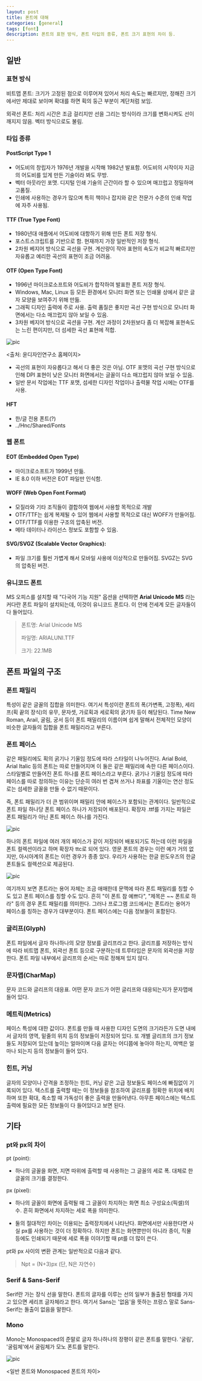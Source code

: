```yaml
---
layout: post
title: 폰트에 대해
categories: [general]
tags: [font]
description: 폰트의 표현 방식, 폰트 타입의 종류, 폰트 크기 표현의 차이 등.
---
```


## 일반
### 표현 방식

비트맵 폰트: 크기가 고정된 점으로 이루어져 있어서 처리 속도는 빠르지만, 정해진 크기에서만 제대로 보이며 확대를 하면 획의 둥근 부분이 계단처럼 보임.

외곽선 폰트: 처리 시간은 조금 걸리지만 선을 그리는 방식이라 크기를 변화시켜도 선이 깨지지 않음. 벡터 방식으로도 불림.

### 타입 종류
#### PostScript Type 1
- 어도비의 창립자가 1976년 개발을 시작해 1982년 발표함. 어도비의 시작이자 지금의 어도비를 있게 만든 기술이라 봐도 무방.
- 벡터 아웃라인 포맷. 디지털 인쇄 기술의 근간이라 할 수 있으며 매끄럽고 정밀하며 고품질.
- 인쇄에 사용하는 경우가 많으며 특히 책이나 잡지와 같은 전문가 수준의 인쇄 작업에 자주 사용됨.

#### TTF (True Type Font)
- 1980년대 애플에서 어도비에 대항하기 위해 만든 폰트 저장 형식.
- 포스트스크립트를 기반으로 함. 현재까지 가장 일반적인 저장 형식.
- 2차원 베지어 방식으로 곡선을 구현. 계산량이 작아 표현의 속도가 비교적 빠르지만 자유롭고 예리한 곡선의 표현이 조금 어려움.

#### OTF (Open Type Font)
- 1996년 마이크로소프트와 어도비가 합작하여 발표한 폰트 저장 형식.
- Windows, Mac, Linux 등 모든 환경에서 모니터 화면 또는 인쇄물 상에서 같은 글자 모양을 보여주기 위해 만듦.
- 그래픽 디자인 출력에 주로 사용. 출력 품질은 좋지만 곡선 구현 방식으로 모니터 화면에서는 다소 매끄럽지 않아 보일 수 있음.
- 3차원 베지어 방식으로 곡션을 구현. 계산 과정이 2차원보다 좀 더 복잡해 표현속도는 느린 편이지만, 더 섬세한 곡선 표현에 적합.

![pic](../../../../images/150519/otf_ttf.png "OTF & TTF")

<출처: 윤디자인연구소 홈페이지>

* 곡선의 표현이 자유롭다고 해서 다 좋은 것은 아님. OTF 포맷의 곡선 구현 방식으로 인해 DPI 표현이 낮은 모니터 화면에서는 글꼴이 다소 매끄럽지 않아 보일 수 있음.
* 일반 문서 작업에는 TTF 포맷, 섬세한 디자인 작업이나 출력물 작업 시에는 OTF를 사용.

#### HFT
- 한/글 전용 폰트(?)
- ../Hnc/Shared/Fonts

### 웹 폰트
#### EOT (Embedded Open Type)
- 마이크로소프트가 1999년 만듦.
- IE 8.0 이하 버전은 EOT 파일만 인식함.

#### WOFF (Web Open Font Format)
- 모질라와 기타 조직들이 결합하여 웹에서 사용할 목적으로 개발
- OTF/TTF는 쉽게 복제될 수 있어 웹에서 사용할 목적으로 대신 WOFF가 만들어짐.
- OTF/TTF를 이용한 구조의 압축된 버전.
- 메타 데이터나 라이선스 정보도 포함할 수 있음.

#### SVG/SVGZ (Scalable Vector Graphics):
- 파일 크기를 훨씬 가볍게 해서 모바일 사용에 이상적으로 만들어짐. SVGZ는 SVG의 압축된 버전.

### 유니코드 폰트
MS 오피스를 설치할 때 "다국어 기능 지원" 옵션을 선택하면 __Arial Unicode MS__ 라는 커다란 폰트 파일이 설치되는데, 이것이 유니코드 폰트다. 이 안에 전세계 모든 글자들이 다 들어있다.

> 폰트명: Arial Unicode MS
>
> 파일명: ARIALUNI.TTF
>
> 크기: 22.1MB

## 폰트 파일의 구조
### 폰트 패밀리
특성이 같은 글꼴의 집합을 의미한다. 여기서 특성이란 폰트의 폭(가변폭, 고정폭), 세리프(획 끝의 장식)의 유무, 문자셋, 가로획과 세로획의 굵기차 등이 해당된다. Time New Roman, Arail, 굴림, 궁서 등이 폰트 패밀리의 이름이며 쉽게 말해서 전체적인 모양이 비슷한 글자들의 집합을 폰트 패밀리라고 부른다.

### 폰트 페이스
같은 패밀리에도 획의 굵기나 기울임 정도에 따라 스타일이 나누어진다. Arial Bold, Arial Italic 등의 폰트는 따로 만들어지며 이 둘은 같은 패밀리에 속한 다른 페이스이다. 스타일별로 만들어진 폰트 하나를 폰트 페이스라고 부른다. 굵기나 기울임 정도에 따라 페이스를 따로 정의하는 이유는 단순히 여러 번 겹쳐 쓰거나 좌표를 기울이는 연산 정도로는 섬세한 글꼴을 만들 수 없기 때문이다.

즉, 폰트 패밀리가 더 큰 범위이며 패밀리 안에 페이스가 포함되는 관계이다. 일반적으로 폰트 파일 하나당 폰트 페이스 하나가 저장되어 배포된다. 확장자 .ttf를 가지는 파일은 폰트 패밀리가 아닌 폰트 페이스 하나를 가진다.

![pic](../../../../images/150519/image007.jpg "Font Family")

하나의 폰트 파일에 여러 개의 페이스가 같이 저장되어 배포되기도 하는데 이런 파일을 폰트 컬렉션이라고 하며 확장자 ttc로 되어 있다. 영문 폰트의 경우는 이런 예가 거의 없지만, 아시아계의 폰트는 이런 경우가 종종 있다. 우리가 사용하는 한글 윈도우즈의 한글 폰트들도 컬렉션으로 제공된다.

![pic](../../../../images/150519/image009.jpg "Font Collection")

여기까지 보면 폰트라는 용어 자체는 조금 애매한데 문맥에 따라 폰트 패밀리를 칭할 수도 있고 폰트 페이스를 칭할 수도 있다. 흔히 "이 폰트 참 예쁘다", "제목은 ~~ 폰트로 하라" 등의 경우 폰트 패밀리를 의미한다. 그러나 프로그램 코드에서는 폰트라는 용어가 페이스를 칭하는 경우가 대부분이다. 폰트 페이스에는 다음 정보들이 포함된다.

### 글리프(Glyph)
폰트 파일에서 글자 하나하나의 모양 정보를 글리프라고 한다. 글리프를 저장하는 방식에 따라 비트맵 폰트, 외곽선 폰트 등으로 구분하는데 트루타입은 문자의 외곽선을 저장한다. 폰트 파일 내부에서 글리프의 순서는 따로 정해져 있지 않다.

### 문자맵(CharMap)
문자 코드와 글리프의 대응표. 어떤 문자 코드가 어떤 글리프와 대응되는지가 문자맵에 들어 있다.

### 메트릭(Metrics)
페이스 특성에 대한 값이다. 폰트를 만들 때 사용한 디자인 도면의 크기라든가 도면 내에서 글자의 영역, 밑줄의 위치 등의 정보들이 저장되어 있다. 또 개별 글리프의 크기 정보들도 저장되어 있는데 높이는 얼마이며 다음 글자는 어디쯤에 놓아야 하는지, 여백은 얼마나 되는지 등의 정보들이 들어 있다.

### 힌트, 커닝
글자의 모양이나 간격을 조정하는 힌트, 커닝 같은 고급 정보들도 페이스에 빠짐없이 기록되어 있다. 텍스트를 출력할 때는 이 정보들을 참조하여 글리프를 정확한 위치에 배치하며 또한 확대, 축소할 때 가독성이 좋은 출력을 만들어낸다. 아무튼 페이스에는 텍스트 출력에 필요한 모든 정보들이 다 들어있다고 보면 된다.

## 기타
### pt와 px의 차이

pt (point):

- 하나의 글꼴을 화면, 지면 따위에 출력할 때 사용하는 그 글꼴의 세로 폭. 대체로 한 글꼴의 크기를 결정한다.

px (pixel):

- 하나의 글꼴이 화면에 출력될 때 그 글꼴이 차지하는 화면 최소 구성요소(픽셀)의 수. 흔히 화면에서 차지하는 세로 폭을 의미한다.

* 둘의 절대적인 차이는 이용되는 출력장치에서 나타난다. 화면에서만 사용한다면 사실 px를 사용하는 것이 더 정확하다. 하지만 폰트는 화면뿐만이 아니라 종이, 직물 등에도 인쇄되기 때문에 세로 폭을 이야기할 때 pt를 더 많이 쓴다. 

pt와 px 사이의 변환 관계는 일반적으로 다음과 같다.

> Npt = (N+3)px (단, N은 자연수)

### Serif & Sans-Serif
Serif란 가는 장식 선을 말한다. 폰트의 글자를 이루는 선의 일부가 돌출된 형태를 가지고 있으면 세리프 글자체라고 한다. 여기서 Sans는 '없음'을 뜻하는 프랑스 말로 Sans-Serif는 돌출이 없음을 말한다.

### Mono
Mono는 Monospaced의 준말로 글자 하나하나의 장평이 같은 폰트를 말한다. '굴림', '굴림체'에서 굴림체가 모노 폰트를 말한다. 

![pic](../../../../images/150519/serif.png "serif")

<일반 폰트와 Monospaced 폰트의 차이>
